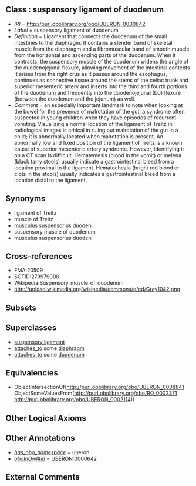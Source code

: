 
## Class : suspensory ligament of duodenum

 * *IRI* = http://purl.obolibrary.org/obo/UBERON_0000642
 * *Label* = suspensory ligament of duodenum
 * *Definition* = Ligament that connects the duodenum of the small intestines to the diaphragm. It contains a slender band of skeletal muscle from the diaphragm and a fibromuscular band of smooth muscle from the horizontal and ascending parts of the duodenum. When it contracts, the suspensory muscle of the duodenum widens the angle of the duodenojejunal flexure, allowing movement of the intestinal contents It arises from the right crus as it passes around the esophagus, continues as connective tissue around the stems of the celiac trunk and superior mesenteric artery and inserts into the third and fourth portions of the duodenum and frequently into the duodenojejunal (DJ) flexure (between the duodenum and the jejunum) as well. 
 * *Comment* = an especially important landmark to note when looking at the bowel for the presence of malrotation of the gut, a syndrome often suspected in young children when they have episodes of recurrent vomiting. Visualizing a normal location of the ligament of Treitz in radiological images is critical in ruling out malrotation of the gut in a child; it is abnormally located when malrotation is present. An abnormally low and fixed position of the ligament of Treitz is a known cause of superior mesenteric artery syndrome. However, identifying it on a CT scan is difficult. Hematemesis (blood in the vomit) or melena (black tarry stools) usually indicate a gastrointestinal bleed from a location proximal to the ligament. Hematochezia (bright red blood or clots in the stools) usually indicates a gastrointestinal bleed from a location distal to the ligament.

## Synonyms

 * ligament of Treitz
 * muscle of Treitz
 * musculus suspensorius duodeni
 * suspensory muscle of duodenum
 * musculus suspensorius duodeni

## Cross-references

 * FMA:20509
 * SCTID:279979000
 * Wikipedia:Suspensory_muscle_of_duodenum
 * http://upload.wikimedia.org/wikipedia/commons/e/ed/Gray1042.png

## Subsets


## Superclasses

 * [suspensory ligament](../../UBERON/41/UBERON_0008841.md)
 * [attaches_to](../../RO/71/RO_0002371.md) some [diaphragm](../../UBERON/03/UBERON_0001103.md)
 * [attaches_to](../../RO/71/RO_0002371.md) some [duodenum](../../UBERON/14/UBERON_0002114.md)

## Equivalencies

 * ObjectIntersectionOf(<http://purl.obolibrary.org/obo/UBERON_0008841> ObjectSomeValuesFrom(<http://purl.obolibrary.org/obo/RO_0002371> <http://purl.obolibrary.org/obo/UBERON_0002114>))

## Other Logical Axioms


## Other Annotations

 * *[has_obo_namespace](../../ce/oboInOwl#hasOBONamespace.md)* = uberon
 * *[oboInOwl#id](../../id/oboInOwl#id.md)* = UBERON:0000642

## External Comments

